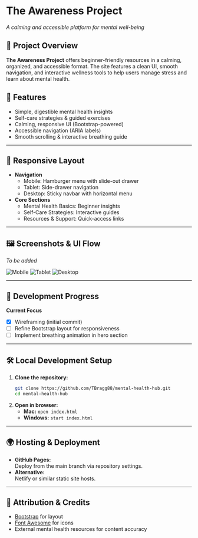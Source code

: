 # The Awareness Project

_A calming and accessible platform for mental well-being_

## 📝 Project Overview

**The Awareness Project** offers beginner-friendly resources in a calming, organized, and accessible format. The site features a clean UI, smooth navigation, and interactive wellness tools to help users manage stress and learn about mental health.

## 🌟 Features

- Simple, digestible mental health insights
- Self-care strategies & guided exercises
- Calming, responsive UI (Bootstrap-powered)
- Accessible navigation (ARIA labels)
- Smooth scrolling & interactive breathing guide

---

## 📐 Responsive Layout

- **Navigation**
  - Mobile: Hamburger menu with slide-out drawer
  - Tablet: Side-drawer navigation
  - Desktop: Sticky navbar with horizontal menu
- **Core Sections**
  - Mental Health Basics: Beginner insights
  - Self-Care Strategies: Interactive guides
  - Resources & Support: Quick-access links

---

## 🖼️ Screenshots & UI Flow

*To be added*

![Mobile](./Wireframes/MHMWF1.png)
![Tablet](./Wireframes/MHTWF1.png)
![Desktop](./Wireframes/MHPCWF1.png)

---

## 🚀 Development Progress

**Current Focus**
- [x] Wireframing (initial commit)
- [ ] Refine Bootstrap layout for responsiveness
- [ ] Implement breathing animation in hero section

---

## 🛠️ Local Development Setup

1. **Clone the repository:**
    ```bash
    git clone https://github.com/TBragg88/mental-health-hub.git
    cd mental-health-hub
    ```
2. **Open in browser:**
    - **Mac:** `open index.html`
    - **Windows:** `start index.html`

---

## 🌍 Hosting & Deployment

- **GitHub Pages:**  
  Deploy from the main branch via repository settings.
- **Alternative:**  
  Netlify or similar static site hosts.

---

## 📜 Attribution & Credits

- [Bootstrap](https://getbootstrap.com/) for layout
- [Font Awesome](https://fontawesome.com/) for icons
- External mental health resources for content accuracy
